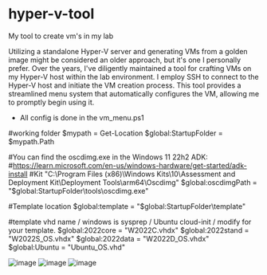 # hyper-v-tool
My tool to create vm's in my lab

Utilizing a standalone Hyper-V server and generating VMs from a golden image might be considered an older approach, but it's one I personally prefer. Over the years, I've diligently maintained a tool for crafting VMs on my Hyper-V host within the lab environment. I employ SSH to connect to the Hyper-V host and initiate the VM creation process. This tool provides a streamlined menu system that automatically configures the VM, allowing me to promptly begin using it.
* All config is done in the vm_menu.ps1
 
#working folder
$mypath = Get-Location
$global:StartupFolder = $mypath.Path

#You can find the oscdimg.exe in the Windows 11 22h2 ADK: 
#https://learn.microsoft.com/en-us/windows-hardware/get-started/adk-install 
#Kit "C:\Program Files (x86)\Windows Kits\10\Assessment and Deployment Kit\Deployment Tools\arm64\Oscdimg"
$global:oscdimgPath = "$global:StartupFolder\tools\oscdimg.exe"

#Template location
$global:template = "$global:StartupFolder\template"

#template vhd name / windows is sysprep / Ubuntu cloud-init / modify for your template.
$global:2022core = "W2022C.vhdx"
$global:2022stand = "W2022S_OS.vhdx"
$global:2022data = "W2022D_OS.vhdx"
$global:Ubuntu = "Ubuntu_OS.vhd"

![image](https://github.com/Lubenz007/hyper-v-tool/assets/116028026/1e961bfd-aa70-41c3-96dd-6740f175d03b)
![image](https://github.com/Lubenz007/hyper-v-tool/assets/116028026/24f16f37-738a-4a17-a990-238896e9bcb3)
![image](https://github.com/Lubenz007/hyper-v-tool/assets/116028026/ac87298b-dd9d-4d1c-8d06-3db92c6105bf)



